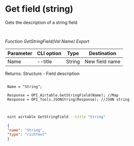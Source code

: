 ﻿---
sidebar_position: 3
---

# Get field (string)
 Gets the description of a string field




<br/>


*Function GetStringField(Val Name) Export*

 | Parameter | CLI option | Type | Destination |
 |-|-|-|-|
 | Name | --title | String | New field name |

 
 Returns: Structure - Field description


```bsl title="Code example"
 
 Name = "String";
 
 Response = OPI_Airtable.GetStringField(Name); //Map
 Response = OPI_Tools.JSONString(Response); //JSON string
 
```
	


```sh title="CLI command example"
 
 oint airtable GetStringField --title "String"

```

```json title="Result"
 {
 "name": "String",
 "type": "richText"
 }
```
